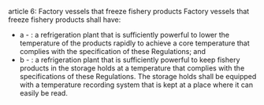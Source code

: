 article 6: Factory vessels that freeze fishery products
Factory vessels that freeze fishery products shall have:
<ul>
			<li>a - : a refrigeration plant that is sufficiently powerful to lower the temperature of the products rapidly to achieve a core temperature that complies with the specification of these Regulations; and<ul>
			</ul></li>			<li>b - : a refrigeration plant that is sufficiently powerful to keep fishery products in the storage holds at a temperature that complies with the specifications of these Regulations. The storage holds shall be equipped with a temperature recording system that is kept at a place where it can easily be read.<ul>
			</ul></li></ul>